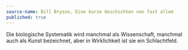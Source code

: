 ```yaml
---
source-name: Bill Bryson, Eine kurze Geschichten von fast allem
published: true
---
```


<p>Die biologische Systematik wird manchmal als Wissenschaft, manchmal auch als Kunst bezeichnet, aber in Wirklichkeit ist sie ein Schlachtfeld.</p>


